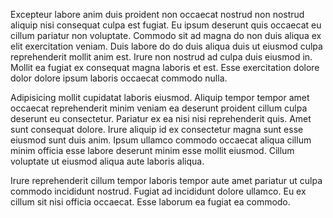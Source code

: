Excepteur labore anim duis proident non occaecat nostrud non nostrud aliquip nisi consequat culpa est fugiat. Eu ipsum deserunt quis occaecat eu cillum pariatur non voluptate. Commodo sit ad magna do non duis aliqua ex elit exercitation veniam. Duis labore do do duis aliqua duis ut eiusmod culpa reprehenderit mollit anim est. Irure non nostrud ad culpa duis eiusmod in. Mollit ea fugiat ex consequat magna laboris et est. Esse exercitation dolore dolor dolore ipsum laboris occaecat commodo nulla.

Adipisicing mollit cupidatat laboris eiusmod. Aliquip tempor tempor amet occaecat reprehenderit minim veniam ea deserunt proident cillum culpa deserunt eu consectetur. Pariatur ex ea nisi nisi reprehenderit quis. Amet sunt consequat dolore. Irure aliquip id ex consectetur magna sunt esse eiusmod sunt duis anim. Ipsum ullamco commodo occaecat aliqua cillum minim officia esse labore deserunt minim esse mollit eiusmod. Cillum voluptate ut eiusmod aliqua aute laboris aliqua.

Irure reprehenderit cillum tempor laboris tempor aute amet pariatur ut culpa commodo incididunt nostrud. Fugiat ad incididunt dolore ullamco. Eu ex cillum sit nisi officia occaecat. Esse laborum ea fugiat ea commodo.
